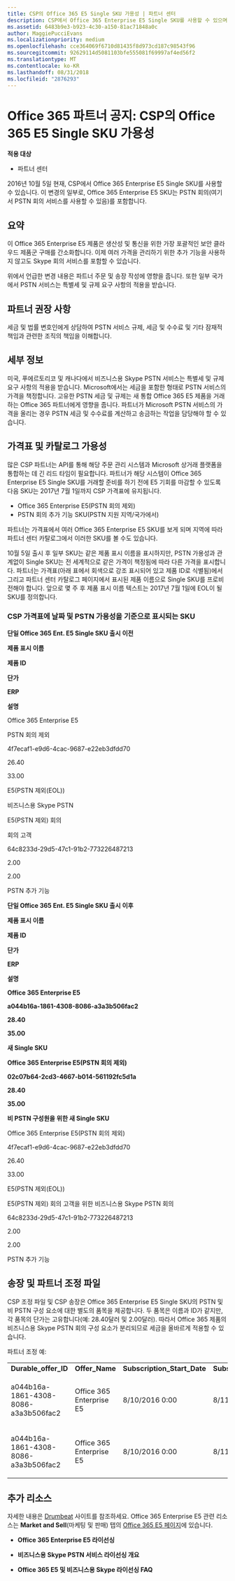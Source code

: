 ```yaml
---
title: CSP의 Office 365 E5 Single SKU 가용성 | 파트너 센터
description: CSP에서 Office 365 Enterprise E5 Single SKU를 사용할 수 있으며 이 SKU는 PSTN 회의를 포함합니다.
ms.assetid: 6483b9e3-b923-4c30-a150-81ac71848a0c
author: MaggiePucciEvans
ms.localizationpriority: medium
ms.openlocfilehash: cce364069f6710d81435f8d973cd187c98543f96
ms.sourcegitcommit: 92629114d5081103bfe555081f69997af4ed56f2
ms.translationtype: MT
ms.contentlocale: ko-KR
ms.lasthandoff: 08/31/2018
ms.locfileid: "2876293"
---
```

# <a name="office-365-partner-advisory-office-365-e5-single-sku-availability-in-csp"></a>Office 365 파트너 공지: CSP의 Office 365 E5 Single SKU 가용성

**적용 대상**

-  파트너 센터

2016년 10월 5일 현재, CSP에서 Office 365 Enterprise E5 Single SKU를 사용할 수 있습니다. 이 변경의 일부로, Office 365 Enterprise E5 SKU는 PSTN 회의(여기서 PSTN 회의 서비스를 사용할 수 있음)를 포함합니다.

## <a name="summary"></a>요약


이 Office 365 Enterprise E5 제품은 생산성 및 통신을 위한 가장 포괄적인 보안 클라우드 제품군 구매를 간소화합니다. 이제 여러 가격을 관리하기 위한 추가 기능을 사용하지 않고도 Skype 회의 서비스를 포함할 수 있습니다.

위에서 언급한 변경 내용은 파트너 주문 및 송장 작성에 영향을 줍니다. 또한 일부 국가에서 PSTN 서비스는 특별세 및 규제 요구 사항의 적용을 받습니다.

## <a name="partner-recommendations"></a>파트너 권장 사항


세금 및 법률 변호인에게 상담하여 PSTN 서비스 규제, 세금 및 수수료 및 기타 잠재적 책임과 관련한 조직의 책임을 이해합니다.

## <a name="details"></a>세부 정보


미국, 푸에르토리코 및 캐나다에서 비즈니스용 Skype PSTN 서비스는 특별세 및 규제 요구 사항의 적용을 받습니다. Microsoft에서는 세금을 포함한 형태로 PSTN 서비스의 가격을 책정합니다. 고유한 PSTN 세금 및 규제는 새 통합 Office 365 E5 제품을 거래하는 Office 365 파트너에게 영향을 줍니다. 파트너가 Microsoft PSTN 서비스의 가격을 올리는 경우 PSTN 세금 및 수수료를 계산하고 송금하는 작업을 담당해야 할 수 있습니다.

## <a name="price-list-and-catalog-availability"></a>가격표 및 카탈로그 가용성


많은 CSP 파트너는 API를 통해 해당 주문 관리 시스템과 Microsoft 상거래 플랫폼을 통합하는 데 긴 리드 타임이 필요합니다. 파트너가 해당 시스템이 Office 365 Enterprise E5 Single SKU를 거래할 준비를 하기 전에 E5 기회를 마감할 수 있도록 다음 SKU는 2017년 7월 1일까지 CSP 가격표에 유지됩니다. 

-   Office 365 Enterprise E5(PSTN 회의 제외)
-   PSTN 회의 추가 기능 SKU(PSTN 지원 지역/국가에서)

파트너는 가격표에서 여러 Office 365 Enterprise E5 SKU를 보게 되며 지역에 따라 파트너 센터 카탈로그에서 이러한 SKU를 볼 수도 있습니다.

10월 5일 출시 후 일부 SKU는 같은 제품 표시 이름을 표시하지만, PSTN 가용성과 관계없이 Single SKU는 전 세계적으로 같은 가격이 책정됨에 따라 다른 가격을 표시합니다. 파트너는 가격표(아래 표에서 회색으로 강조 표시되어 있고 제품 ID로 식별됨)에서 그리고 파트너 센터 카탈로그 페이지에서 표시된 제품 이름으로 Single SKU를 프로비전해야 합니다. 앞으로 몇 주 후 제품 표시 이름 텍스트는 2017년 7월 1일에 EOL이 될 SKU를 정의합니다.

### <a name="skus-appearing-on-the-csp-price-list-by-date-and-pstn-availability"></a>CSP 가격표에 날짜 및 PSTN 가용성을 기준으로 표시되는 SKU

**단일 Office 365 Ent. E5 Single SKU 출시 이전**

**제품 표시 이름**

**제품 ID**

**단가**


**ERP**

**설명**

Office 365 Enterprise E5

PSTN 회의 제외

4f7ecaf1-e9d6-4cac-9687-e22eb3dfdd70

26.40

33.00

E5(PSTN 제외(EOL))

비즈니스용 Skype PSTN

E5(PSTN 제외) 회의

회의 고객

64c8233d-29d5-47c1-91b2-773226487213

2.00

2.00

PSTN 추가 기능

 

**단일 Office 365 Ent. E5 Single SKU 출시 이후**

**제품 표시 이름**

**제품 ID**

**단가**

**ERP**

**설명**

**Office 365 Enterprise E5**

**a044b16a-1861-4308-8086-a3a3b506fac2**

**28.40**

**35.00**

**새 Single SKU**

**Office 365 Enterprise E5(PSTN 회의 제외)**

**02c07b64-2cd3-4667-b014-561192fc5d1a**

**28.40**

**35.00**

**비 PSTN 구성원을 위한 새 Single SKU**

Office 365 Enterprise E5(PSTN 회의 제외)

4f7ecaf1-e9d6-4cac-9687-e22eb3dfdd70

26.40

33.00

E5(PSTN 제외(EOL))

E5(PSTN 제외) 회의 고객을 위한 비즈니스용 Skype PSTN 회의

64c8233d-29d5-47c1-91b2-773226487213

2.00

2.00

PSTN 추가 기능

 

## <a href="" id="invoices-and-partner-reconciliation-files-"></a>송장 및 파트너 조정 파일


CSP 조정 파일 및 CSP 송장은 Office 365 Enterprise E5 Single SKU의 PSTN 및 비 PSTN 구성 요소에 대한 별도의 품목을 제공합니다. 두 품목은 이름과 ID가 같지만, 각 품목의 단가는 고유합니다(예: 28.40달러 및 2.00달러). 따라서 Office 365 제품의 비즈니스용 Skype PSTN 회의 구성 요소가 분리되므로 세금을 올바르게 적용할 수 있습니다.

파트너 조정 예:

<table>
<colgroup>
<col width="12%" />
<col width="12%" />
<col width="12%" />
<col width="12%" />
<col width="12%" />
<col width="12%" />
<col width="12%" />
<col width="12%" />
</colgroup>
<tbody>
<tr class="odd">
<td><strong>Durable_offer_ID</strong></td>
<td><strong>Offer_Name</strong></td>
<td><strong>Subscription_Start_Date</strong></td>
<td><strong>Subscription_End_Date</strong></td>
<td><strong>Charge_Start_Date</strong></td>
<td><strong>Charge_End_Date</strong></td>
<td><strong>Charge_Type</strong></td>
<td><strong>Unit_Price</strong></td>
</tr>
<tr class="even">
<td><p>a044b16a-1861-4308-8086-a3a3b506fac2</p></td>
<td><p>Office 365 Enterprise E5</p></td>
<td><p>8/10/2016 0:00</p></td>
<td><p>8/11/2016 0:00</p></td>
<td><p>8/11/2016 0:00</p></td>
<td><p>9/10/2016 0:00</p></td>
<td><p>주기 수수료</p></td>
<td><p>28.40</p></td>
</tr>
<tr class="odd">
<td><p>a044b16a-1861-4308-8086-a3a3b506fac2</p></td>
<td><p>Office 365 Enterprise E5</p></td>
<td><p>8/10/2016 0:00</p></td>
<td><p>8/11/2016 0:00</p></td>
<td><p>8/11/2016 0:00</p></td>
<td><p>9/10/2016 0:00</p></td>
<td><p>주기 수수료</p></td>
<td><p>2.00</p></td>
</tr>
</tbody>
</table>

 

## <a name="additional-resources"></a>추가 리소스


자세한 내용은 [Drumbeat](https://drumbeat.office.com/Pages/home2016.aspx) 사이트를 참조하세요. Office 365 Enterprise E5 관련 리소스는 **Market and Sell**(마케팅 및 판매) 탭의 [Office 365 E5 페이지](https://drumbeat.office.com/partner/pages/e5.aspx)에 있습니다.

-   **Office 365 Enterprise E5 라이선싱**

-   **비즈니스용 Skype PSTN 서비스 라이선싱 개요**

-   **Office 365 E5 및 비즈니스용 Skype 라이선싱 FAQ**

 

 



